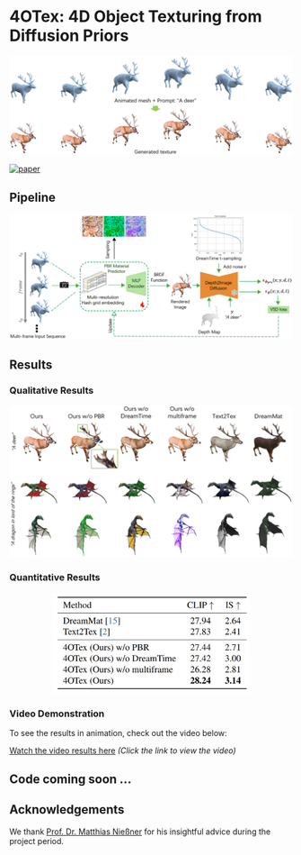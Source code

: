 # 4OTex: 4D Object Texturing from Diffusion Priors

![Project Poster](./static/4OTex_description.png)  

[![paper](https://img.shields.io/badge/_-Paper-blue?logo=adobeacrobatreader)](https://github.com/Pangolin112/4OTex/blob/main/static/DLinVC_Report.pdf)&nbsp;&nbsp;

## Pipeline

![Pipeline Overview](./static/pipeline.png)  

## Results

### Qualitative Results
![Ablation Study Results](./static/ablation.png)  

### Quantitative Results
<div align="center">
    <img src="./static/quantitative_results.png" width="70%">
</div>

### Video Demonstration
To see the results in animation, check out the video below:

[Watch the video results here](./static/final_video_Qianru_Yunfei_4OTex.mp4)
*(Click the link to view the video)*

## Code coming soon ...


## Acknowledgements

We thank [Prof. Dr. Matthias Nießner](https://www.niessnerlab.org/) for his insightful advice during the project period.

